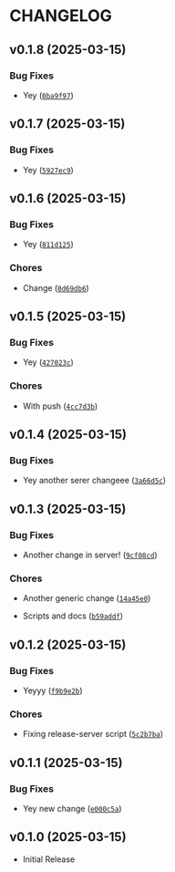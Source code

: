 # CHANGELOG

<!-- version list -->

## v0.1.8 (2025-03-15)

### Bug Fixes

- Yey
  ([`0ba9f97`](https://github.com/asaf/uvwsrepo/commit/0ba9f97ddc0191be65fba7c480a3006ed68665d4))


## v0.1.7 (2025-03-15)

### Bug Fixes

- Yey
  ([`5927ec9`](https://github.com/asaf/uvwsrepo/commit/5927ec9d676634c995388d97a47f5237a07ec24d))


## v0.1.6 (2025-03-15)

### Bug Fixes

- Yey
  ([`811d125`](https://github.com/asaf/uvwsrepo/commit/811d1255dbc366c2e5e8d7da8c73a75683b7811f))

### Chores

- Change
  ([`0d69db6`](https://github.com/asaf/uvwsrepo/commit/0d69db60fa28ec3bd393fb5e3ca15d815816a775))

## v0.1.5 (2025-03-15)

### Bug Fixes

- Yey
  ([`427023c`](https://github.com/asaf/uvwsrepo/commit/427023ccc6cd3a2cc6538b023b9555c029cb3f8b))

### Chores

- With push
  ([`4cc7d3b`](https://github.com/asaf/uvwsrepo/commit/4cc7d3b49a1037898d486229a353ccef01840ef2))

## v0.1.4 (2025-03-15)

### Bug Fixes

- Yey another serer changeee
  ([`3a66d5c`](https://github.com/asaf/uvwsrepo/commit/3a66d5cb877f19c2a2bdd620e1bab1f320fda678))

## v0.1.3 (2025-03-15)

### Bug Fixes

- Another change in server!
  ([`9cf08cd`](https://github.com/asaf/uvwsrepo/commit/9cf08cdfbfe43d771f917adcdd40d1083eff494e))

### Chores

- Another generic change
  ([`14a45e0`](https://github.com/asaf/uvwsrepo/commit/14a45e02f4b197a80657552d454f27beaeedc52b))

- Scripts and docs
  ([`b59addf`](https://github.com/asaf/uvwsrepo/commit/b59addf0c1f01446fcdf012114cf0c6865e67370))

## v0.1.2 (2025-03-15)

### Bug Fixes

- Yeyyy
  ([`f9b9e2b`](https://github.com/asaf/uvwsrepo/commit/f9b9e2b1eb5c019e3f8a3cca419c3039536a026e))

### Chores

- Fixing release-server script
  ([`5c2b7ba`](https://github.com/asaf/uvwsrepo/commit/5c2b7ba16d0b3c5785fd1e10a8a3e3b6b3d5c1d0))

## v0.1.1 (2025-03-15)

### Bug Fixes

- Yey new change
  ([`e000c5a`](https://github.com/asaf/uvwsrepo/commit/e000c5aad7f05d017dbc4ae7ca697c0460b1fbd9))

## v0.1.0 (2025-03-15)

- Initial Release
